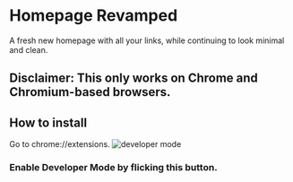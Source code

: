 # Homepage Revamped
A fresh new homepage with all your links, while continuing to look minimal and clean.
## Disclaimer: This only works on Chrome and Chromium-based browsers.
## How to install
Go to chrome://extensions.
![developer mode](https://i.imgur.com/YBm1UiD.png)
### Enable Developer Mode by flicking this button.
